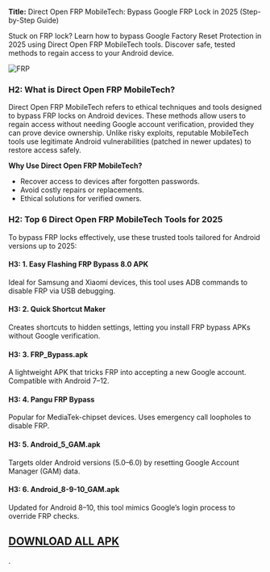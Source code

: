 **Title:** Direct Open FRP MobileTech: Bypass Google FRP Lock in 2025 (Step-by-Step Guide) 

Stuck on FRP lock? Learn how to bypass Google Factory Reset Protection in 2025 using Direct Open FRP MobileTech tools. Discover safe, tested methods to regain access to your Android device. 

![FRP](https://gsmxblog.com/wp-content/uploads/2025/01/apk.webp)

### **H2: What is Direct Open FRP MobileTech?**  
Direct Open FRP MobileTech refers to ethical techniques and tools designed to bypass FRP locks on Android devices. These methods allow users to regain access without needing Google account verification, provided they can prove device ownership. Unlike risky exploits, reputable MobileTech tools use legitimate Android vulnerabilities (patched in newer updates) to restore access safely.  

**Why Use Direct Open FRP MobileTech?**  
- Recover access to devices after forgotten passwords.  
- Avoid costly repairs or replacements.  
- Ethical solutions for verified owners.  

### **H2: Top 6 Direct Open FRP MobileTech Tools for 2025**  
To bypass FRP locks effectively, use these trusted tools tailored for Android versions up to 2025:  

#### **H3: 1. Easy Flashing FRP Bypass 8.0 APK**  
Ideal for Samsung and Xiaomi devices, this tool uses ADB commands to disable FRP via USB debugging.  

#### **H3: 2. Quick Shortcut Maker**  
Creates shortcuts to hidden settings, letting you install FRP bypass APKs without Google verification.  

#### **H3: 3. FRP_Bypass.apk**  
A lightweight APK that tricks FRP into accepting a new Google account. Compatible with Android 7–12.  

#### **H3: 4. Pangu FRP Bypass**  
Popular for MediaTek-chipset devices. Uses emergency call loopholes to disable FRP.  

#### **H3: 5. Android_5_GAM.apk**  
Targets older Android versions (5.0–6.0) by resetting Google Account Manager (GAM) data.  

#### **H3: 6. Android_8-9-10_GAM.apk**  
Updated for Android 8–10, this tool mimics Google’s login process to override FRP checks.  

## [DOWNLOAD ALL APK](https://www.google.com/search?q=Direct+Open+FRP+Mobiletech+site%3Agsmxblog.com&sca_esv=98184a03eb24e866&sxsrf=AHTn8zrqNXJ5xaEcYGH_tbklo7clx6V7QA%3A1737884616497&ei=yAOWZ5b7HeuK4-EP9P6huAw&ved=0ahUKEwiW_-fZjJOLAxVrxTgGHXR_CMcQ4dUDCBA&uact=5&oq=Direct+Open+FRP+Mobiletech+site%3Agsmxblog.com&gs_lp=Egxnd3Mtd2l6LXNlcnAiLERpcmVjdCBPcGVuIEZSUCBNb2JpbGV0ZWNoIHNpdGU6Z3NteGJsb2cuY29tSKmuAVBrWMalAXABeACQAQCYAbwCoAGeGqoBBjItMTIuMbgBA8gBAPgBAfgBApgCDKAC-xjCAgQQIxgnwgIKECMYgAQYJxiKBcICBRAAGO8FwgIIEAAYgAQYogTCAggQABiiBBiJBcICBRAhGKABmAMAiAYBkgcGMi0xMS4xoAe5KA&sclient=gws-wiz-serp)



.
